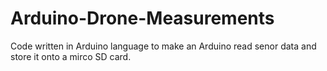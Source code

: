 # Arduino-Drone-Measurements
Code written in Arduino language to make an Arduino read senor data and store it onto a mirco SD card.
